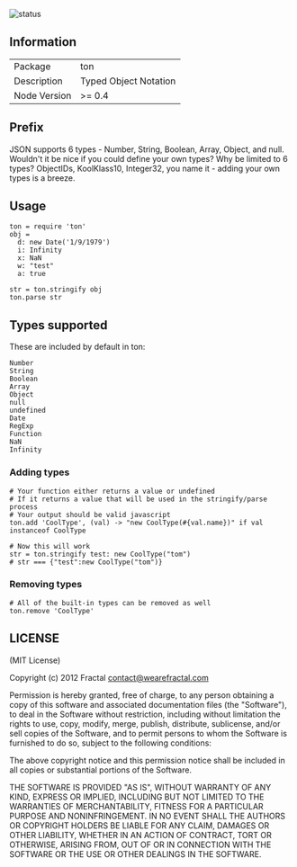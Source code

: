 ![status](https://secure.travis-ci.org/wearefractal/APPNAME.png?branch=master)

## Information

<table>
<tr> 
<td>Package</td><td>ton</td>
</tr>
<tr>
<td>Description</td>
<td>Typed Object Notation</td>
</tr>
<tr>
<td>Node Version</td>
<td>>= 0.4</td>
</tr>
</table>

## Prefix

JSON supports 6 types - Number, String, Boolean, Array, Object, and null. Wouldn't it be nice if you could define your own types? Why be limited to 6 types? ObjectIDs, KoolKlass10, Integer32, you name it - adding your own types is a breeze.

## Usage

```coffee-script
ton = require 'ton'
obj =
  d: new Date('1/9/1979')
  i: Infinity
  x: NaN
  w: "test"
  a: true

str = ton.stringify obj
ton.parse str
```

## Types supported

These are included by default in ton:

```
Number
String
Boolean
Array
Object
null
undefined
Date
RegExp
Function
NaN
Infinity

```

### Adding types

```coffee-script
# Your function either returns a value or undefined
# If it returns a value that will be used in the stringify/parse process
# Your output should be valid javascript
ton.add 'CoolType', (val) -> "new CoolType(#{val.name})" if val instanceof CoolType

# Now this will work
str = ton.stringify test: new CoolType("tom")
# str === {"test":new CoolType("tom")}
```

### Removing types

```coffee-script
# All of the built-in types can be removed as well
ton.remove 'CoolType'
```


## LICENSE

(MIT License)

Copyright (c) 2012 Fractal <contact@wearefractal.com>

Permission is hereby granted, free of charge, to any person obtaining
a copy of this software and associated documentation files (the
"Software"), to deal in the Software without restriction, including
without limitation the rights to use, copy, modify, merge, publish,
distribute, sublicense, and/or sell copies of the Software, and to
permit persons to whom the Software is furnished to do so, subject to
the following conditions:

The above copyright notice and this permission notice shall be
included in all copies or substantial portions of the Software.

THE SOFTWARE IS PROVIDED "AS IS", WITHOUT WARRANTY OF ANY KIND,
EXPRESS OR IMPLIED, INCLUDING BUT NOT LIMITED TO THE WARRANTIES OF
MERCHANTABILITY, FITNESS FOR A PARTICULAR PURPOSE AND
NONINFRINGEMENT. IN NO EVENT SHALL THE AUTHORS OR COPYRIGHT HOLDERS BE
LIABLE FOR ANY CLAIM, DAMAGES OR OTHER LIABILITY, WHETHER IN AN ACTION
OF CONTRACT, TORT OR OTHERWISE, ARISING FROM, OUT OF OR IN CONNECTION
WITH THE SOFTWARE OR THE USE OR OTHER DEALINGS IN THE SOFTWARE.
